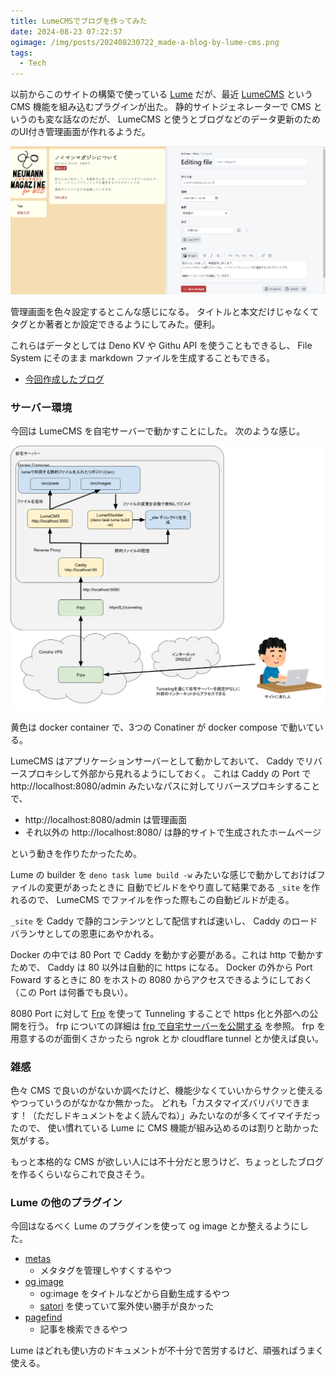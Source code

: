 ```yaml
---
title: LumeCMSでブログを作ってみた
date: 2024-08-23 07:22:57
ogimage: /img/posts/202408230722_made-a-blog-by-lume-cms.png
tags:
  - Tech
---
```


以前からこのサイトの構築で使っている [Lume](https://lume.land/) だが、最近 [LumeCMS](https://lume.land/cms/) という CMS 機能を組み込むプラグインが出た。
静的サイトジェネレーターで CMS というのも変な話なのだが、 LumeCMS と使うとブログなどのデータ更新のためのUI付き管理画面が作れるようだ。

![LumeCMSの管理画面](/img/posts/202408230722/lume-cms-posts.png)

管理画面を色々設定するとこんな感じになる。
タイトルと本文だけじゃなくてタグとか著者とか設定できるようにしてみた。便利。

これらはデータとしては Deno KV や Githu API を使うこともできるし、 File System にそのまま markdown ファイルを生成することもできる。

* [今回作成したブログ](https://magazine.neumann.tokyo/)

### サーバー環境

今回は LumeCMS を自宅サーバーで動かすことにした。
次のような感じ。

![LumeCMSのインフラ環境](/img/posts/202408230722/lume-cms-infra.png)

黄色は docker container で、3つの Conatiner が docker compose で動いている。

LumeCMS はアプリケーションサーバーとして動かしておいて、 Caddy でリバースプロキシして外部から見れるようにしておく。
これは Caddy の Port で http://localhost:8080/admin みたいなパスに対してリバースプロキシすることで、

* http://localhost:8080/admin は管理画面
* それ以外の http://localhost:8080/ は静的サイトで生成されたホームページ

という動きを作りたかったため。

Lume の builder を `deno task lume build -w` みたいな感じで動かしておけばファイルの変更があったときに
自動でビルドをやり直して結果である `_site` を作れるので、 LumeCMS でファイルを作った際もこの自動ビルドが走る。

`_site` を Caddy で静的コンテンツとして配信すれば速いし、 Caddy のロードバランサとしての恩恵にあやかれる。

Docker の中では 80 Port で Caddy を動かす必要がある。これは http で動かすためで、 Caddy は 80 以外は自動的に https になる。
Docker の外から Port Foward するときに 80 をホストの 8080 からアクセスできるようにしておく（この Port は何番でも良い）。

8080 Port に対して [Frp](https://github.com/fatedier/frp) を使って Tunneling することで https 化と外部への公開を行う。
frp についての詳細は [frp で自宅サーバーを公開する](/posts/2024022301_frp/) を参照。
frp を用意するのが面倒くさかったら ngrok とか cloudflare tunnel とか使えば良い。

### 雑感

色々 CMS で良いのがないか調べたけど、機能少なくていいからサクッと使えるやつっていうのがなかなか無かった。
どれも「カスタマイズバリバリできます！（ただしドキュメントをよく読んでね）」みたいなのが多くてイマイチだったので、
使い慣れている Lume に CMS 機能が組み込めるのは割りと助かった気がする。

もっと本格的な CMS が欲しい人には不十分だと思うけど、ちょっとしたブログを作るくらいならこれで良さそう。

### Lume の他のプラグイン

今回はなるべく Lume のプラグインを使って og image とか整えるようにした。

* [metas](https://lume.land/plugins/metas/)
    * メタタグを管理しやすくするやつ
* [og image](https://lume.land/plugins/og_images/)
    * og:image をタイトルなどから自動生成するやつ
    * [satori](https://github.com/vercel/satori) を使っていて案外使い勝手が良かった
* [pagefind](https://lume.land/plugins/pagefind/)
    * 記事を検索できるやつ

Lume はどれも使い方のドキュメントが不十分で苦労するけど、頑張ればうまく使える。
